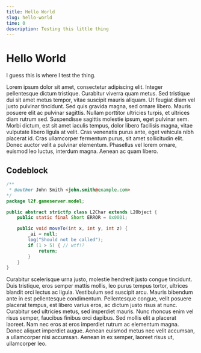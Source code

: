 ```yaml
---
title: Hello World
slug: hello-world
time: 0
description: Testing this little thing
---
```


# Hello World

I guess this is where I test the thing.

Lorem ipsum dolor sit amet, consectetur adipiscing elit. Integer pellentesque dictum tristique. Curabitur viverra quam metus. Sed tristique dui sit amet metus tempor, vitae suscipit mauris aliquam. Ut feugiat diam vel justo pulvinar tincidunt. Sed quis gravida magna, sed ornare libero. Mauris posuere elit ac pulvinar sagittis. Nullam porttitor ultricies turpis, et ultrices diam rutrum sed. Suspendisse sagittis molestie ipsum, eget pulvinar sem. Morbi dictum, est sit amet iaculis tempus, dolor libero facilisis magna, vitae vulputate libero ligula at velit. Cras venenatis purus ante, eget vehicula nibh placerat id. Cras ullamcorper fermentum purus, sit amet sollicitudin elit. Donec auctor velit a pulvinar elementum. Phasellus vel lorem ornare, euismod leo luctus, interdum magna. Aenean ac quam libero.

## Codeblock

```java
/**
 * @author John Smith <john.smith@example.com>
*/
package l2f.gameserver.model;

public abstract strictfp class L2Char extends L2Object {
    public static final Short ERROR = 0x0001;

    public void moveTo(int x, int y, int z) {
        _ai = null;
        log("Should not be called");
        if (1 > 5) { // wtf!?
            return;
        }
    }
}
```

Curabitur scelerisque urna justo, molestie hendrerit justo congue tincidunt. Duis tristique, eros semper mattis mollis, leo purus tempus tortor, ultrices blandit orci lectus ac ligula. Vestibulum sed suscipit arcu. Mauris bibendum ante in est pellentesque condimentum. Pellentesque congue, velit posuere placerat tempus, est libero varius eros, ac dictum justo risus at nunc. Curabitur sed ultricies metus, sed imperdiet mauris. Nunc rhoncus enim vel risus semper, faucibus finibus orci dapibus. Sed mollis elit a placerat laoreet. Nam nec eros at eros imperdiet rutrum ac elementum magna. Donec aliquet imperdiet augue. Aenean euismod metus nec velit accumsan, a ullamcorper nisi accumsan. Aenean in ex semper, laoreet risus ut, ullamcorper leo.